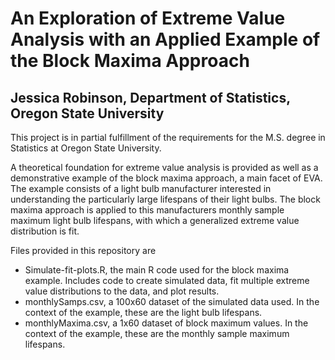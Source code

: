 # An Exploration of Extreme Value Analysis with an Applied Example of the Block Maxima Approach
## Jessica Robinson, Department of Statistics, Oregon State University  

This project is in partial fulfillment of the requirements for the M.S. degree in Statistics at Oregon State University.  
  
A theoretical foundation for extreme value analysis is provided as well as a demonstrative example of the block maxima approach, a main facet of EVA. The example consists of a light bulb manufacturer interested in understanding the particularly large lifespans of their light bulbs. The block maxima approach is applied to this manufacturers monthly sample maximum light bulb lifespans, with which a generalized extreme value distribution is fit.   

Files provided in this repository are  
 - Simulate-fit-plots.R, the main R code used for the block maxima example. Includes code to create simulated data, fit multiple extreme value distributions to the data, and plot results.  
 - monthlySamps.csv, a 100x60 dataset of the simulated data used. In the context of the example, these are the light bulb lifespans. 
 - monthlyMaxima.csv, a 1x60 dataset of block maximum values. In the context of the example, these are the monthly sample maximum lifespans.
